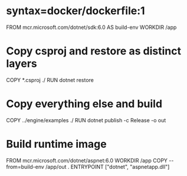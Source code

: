 # syntax=docker/dockerfile:1
FROM mcr.microsoft.com/dotnet/sdk:6.0 AS build-env
WORKDIR /app
    
# Copy csproj and restore as distinct layers
COPY *.csproj ./
RUN dotnet restore
    
# Copy everything else and build
COPY ../engine/examples ./
RUN dotnet publish -c Release -o out
    
# Build runtime image
FROM mcr.microsoft.com/dotnet/aspnet:6.0
WORKDIR /app
COPY --from=build-env /app/out .
ENTRYPOINT ["dotnet", "aspnetapp.dll"]